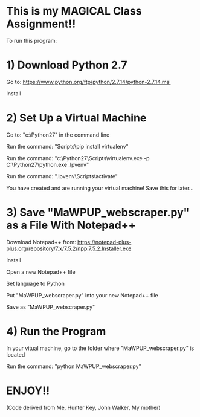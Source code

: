 # This is my MAGICAL Class Assignment!!

To run this program:

# 1) Download Python 2.7

Go to: https://www.python.org/ftp/python/2.7.14/python-2.7.14.msi

Install

# 2) Set Up a Virtual Machine

Go to: "c:\Python27" in the command line

Run the command: "Scripts\pip install virtualenv"

Run the command: "c:\Python27\Scripts\virtualenv.exe -p C:\Python27\python.exe .lpvenv"

Run the command: ".lpvenv\Scripts\activate"

You have created and are running your virtual machine! Save this for later...

# 3) Save "MaWPUP_webscraper.py" as a File With Notepad++

Download Notepad++ from: https://notepad-plus-plus.org/repository/7.x/7.5.2/npp.7.5.2.Installer.exe

Install

Open a new Notepad++ file

Set language to Python

Put "MaWPUP_webscraper.py" into your new Notepad++ file

Save as "MaWPUP_webscraper.py"

# 4) Run the Program

In your vitual machine, go to the folder where "MaWPUP_webscraper.py" is located

Run the command: "python MaWPUP_webscraper.py"

# ENJOY!!

(Code derived from Me, Hunter Key, John Walker, My mother)
